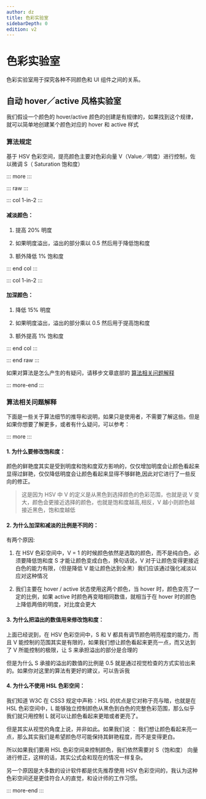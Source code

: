 ```yaml
---
author: dz
title: 色彩实验室
sidebarDepth: 0
edition: v2
---
```


# 色彩实验室

色彩实验室用于探究各种不同颜色和 UI 组件之间的关系。

## 自动 hover／active 风格实验室

我们假设一个颜色的 hover/active 颜色的创建是有规律的，如果找到这个规律，就可以简单地创建某个颜色对应的 hover 和 active 样式

### 算法规定

基于 HSV 色彩空间，提亮颜色主要对色彩向量 V（Value／明度）进行控制，佐以微调 S（ Saturation 饱和度）

::: more :::

::: raw :::

::: col 1-in-2 :::

#### 减淡颜色：

1. 提高 20% 明度

2. 如果明度溢出，溢出的部分乘以 0.5 然后用于降低饱和度

2. 额外降低 1% 饱和度

::: end col :::

::: col 1-in-2 :::

#### 加深颜色：

1. 降低 15% 明度

2. 如果明度溢出，溢出的部分乘以 0.5 然后用于提高饱和度

2. 额外提高 1% 饱和度

::: end col :::

::: end raw :::

如果对算法是怎么产生的有疑问，请移步文章底部的 [算法相关问题解释](#算法相关问题解释)

::: more-end :::


<color-lab/>


### 算法相关问题解释

下面是一些关于算法细节的推导和说明，如果只是使用者，不需要了解这些。但是如果你想要了解更多，或者有什么疑问，可以参考：

::: more :::

#### 1. 为什么要修改饱和度：

颜色的鲜艳度其实是受到明度和饱和度双方影响的，仅仅增加明度会让颜色看起来显得过鲜艳，仅仅降低明度会让颜色看起来显得不够鲜艳,因此对它进行了一些反向的修正。

> 这是因为 HSV 中 V 的定义是从黑色到选择颜色的色彩范围，也就是说 V 变大，颜色会更接近选择的颜色，也就是饱和度越高,相反，V 越小则颜色越接近黑色，饱和度越低

#### 2. 为什么加深和减淡的比例是不同的：

有两个原因:

1. 在 HSV 色彩空间中，V = 1 的时候颜色依然是选取的颜色，而不是纯白色，必须要降低饱和度 S 才能让颜色变成白色，换句话说，V 对于让颜色变得更接近白色的能力有限，（但是降低 V
能让颜色达到全黑）我们应该通过强化减淡以应对这种情况

2. 我们主要在 hover / active 状态使用这两个颜色，当 hover 时，颜色变亮了一定的比例，如果 active 时颜色再变暗相同数值，就相当于在 hover 时的颜色上降低两倍的明度，对比度会更大

#### 3. 为什么把溢出的数值用来修改饱和度：

上面已经说到，在 HSV 色彩空间中，S 和 V 都具有调节颜色明亮程度的能力，而且 V 能控制的范围其实是有限的，如果我们想让颜色看起来更亮一点，而又达到了 V 所能控制的极限，让 S 来承担溢出的部分是合理的

但是为什么 S 承接的溢出的数值的比例是 0.5 就是通过视觉检查的方式实验出来的。如果你对这里的算法有更好的建议，可以告诉我

#### 4. 为什么不使用 HSL 色彩空间：

我们知道 W3C 在 CSS3 规定中声称：HSL 的优点是它对称于亮与暗，也就是在 HSL 色彩空间中，L 能够独立控制颜色从黑色到白色的完整色彩范围，那么似乎我们就只用控制 L 就可以让颜色看起来更暗或者更亮了。

但是其实从视觉的角度上说，并非如此。如果我们说 ： 我们想让颜色看起来亮一点，那么其实我们是希望颜色尽可能保持其鲜艳程度，而不是变得更白。

所以如果我们要用 HSL 色彩空间来控制颜色，我们依然需要对 S（饱和度） 向量进行修正，这样的话，其实公式会和现在的情况一样复杂。

另一个原因是大多数的设计软件都是优先推荐使用 HSV 色彩空间的，我认为这种色彩空间还是更佳符合人的直觉，和设计师的工作习惯。

::: more-end :::